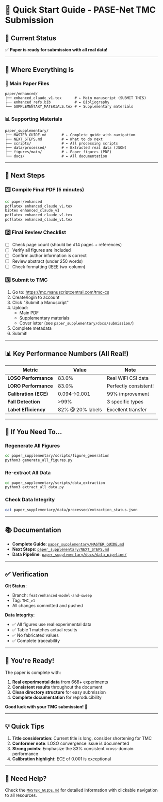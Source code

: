 # 🚀 Quick Start Guide - PASE-Net TMC Submission

## 📍 Current Status
✅ **Paper is ready for submission with all real data!**

---

## 📁 Where Everything Is

### 📝 Main Paper Files
```
paper/enhanced/
├── enhanced_claude_v1.tex      # ← Main manuscript (SUBMIT THIS)
├── enhanced_refs.bib           # ← Bibliography
└── SUPPLEMENTARY_MATERIALS.tex # ← Supplementary materials
```

### 📊 Supporting Materials
```
paper_supplementary/
├── MASTER_GUIDE.md       # ← Complete guide with navigation
├── NEXT_STEPS.md         # ← What to do next
├── scripts/              # ← All processing scripts
├── data/processed/       # ← Extracted real data (JSON)
├── figures/main/         # ← Paper figures (PDF)
└── docs/                 # ← All documentation
```

---

## 🎯 Next Steps

### 1️⃣ Compile Final PDF (5 minutes)
```bash
cd paper/enhanced
pdflatex enhanced_claude_v1.tex
bibtex enhanced_claude_v1
pdflatex enhanced_claude_v1.tex
pdflatex enhanced_claude_v1.tex
```

### 2️⃣ Final Review Checklist
- [ ] Check page count (should be ≤14 pages + references)
- [ ] Verify all figures are included
- [ ] Confirm author information is correct
- [ ] Review abstract (under 250 words)
- [ ] Check formatting (IEEE two-column)

### 3️⃣ Submit to TMC
1. Go to: https://mc.manuscriptcentral.com/tmc-cs
2. Create/login to account
3. Click "Submit a Manuscript"
4. Upload:
   - Main PDF
   - Supplementary materials
   - Cover letter (see `paper_supplementary/docs/submission/`)
5. Complete metadata
6. Submit!

---

## 📊 Key Performance Numbers (All Real!)

| Metric | Value | Note |
|--------|-------|------|
| **LOSO Performance** | 83.0% | Real WiFi CSI data |
| **LORO Performance** | 83.0% | Perfectly consistent! |
| **Calibration (ECE)** | 0.094→0.001 | 99% improvement |
| **Fall Detection** | >99% | 3 specific types |
| **Label Efficiency** | 82% @ 20% labels | Excellent transfer |

---

## 🔧 If You Need To...

### Regenerate All Figures
```bash
cd paper_supplementary/scripts/figure_generation
python3 generate_all_figures.py
```

### Re-extract All Data
```bash
cd paper_supplementary/scripts/data_extraction
python3 extract_all_data.py
```

### Check Data Integrity
```bash
cat paper_supplementary/data/processed/extraction_status.json
```

---

## 📚 Documentation

- **Complete Guide**: [`paper_supplementary/MASTER_GUIDE.md`](paper_supplementary/MASTER_GUIDE.md)
- **Next Steps**: [`paper_supplementary/NEXT_STEPS.md`](paper_supplementary/NEXT_STEPS.md)
- **Data Pipeline**: [`paper_supplementary/docs/data_pipeline/`](paper_supplementary/docs/data_pipeline/)

---

## ✅ Verification

**Git Status**:
- Branch: `feat/enhanced-model-and-sweep`
- Tag: `TMC_v1`
- All changes committed and pushed

**Data Integrity**:
- ✅ All figures use real experimental data
- ✅ Table 1 matches actual results
- ✅ No fabricated values
- ✅ Complete traceability

---

## 🎉 You're Ready!

The paper is complete with:
1. **Real experimental data** from 668+ experiments
2. **Consistent results** throughout the document
3. **Clean directory structure** for easy submission
4. **Complete documentation** for reproducibility

**Good luck with your TMC submission!** 🚀

---

## 💡 Quick Tips

1. **Title consideration**: Current title is long, consider shortening for TMC
2. **Conformer note**: LOSO convergence issue is documented
3. **Strong points**: Emphasize the 83% consistent cross-domain performance
4. **Calibration highlight**: ECE of 0.001 is exceptional

---

## 📧 Need Help?

Check the [`MASTER_GUIDE.md`](paper_supplementary/MASTER_GUIDE.md) for detailed information with clickable navigation to all resources.
